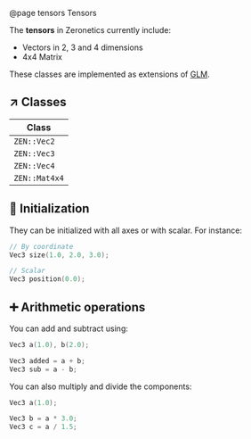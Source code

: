 @page tensors Tensors

The **tensors** in Zeronetics currently include:

- Vectors in 2, 3 and 4 dimensions
- 4x4 Matrix

These classes are implemented as extensions of
[GLM](https://github.com/g-truc/glm).

## ↗️ Classes

| Class           |
|-----------------|
| ``ZEN::Vec2``   |
| ``ZEN::Vec3``   |
| ``ZEN::Vec4``   |
| ``ZEN::Mat4x4`` |

## 🔢 Initialization

They can be initialized with all axes or with scalar. For instance:

````cpp
// By coordinate
Vec3 size(1.0, 2.0, 3.0);

// Scalar
Vec3 position(0.0);
````

## ➕ Arithmetic operations

You can add and subtract using:

````cpp
Vec3 a(1.0), b(2.0);

Vec3 added = a + b;
Vec3 sub = a - b;
````

You can also multiply and divide the components:

````cpp
Vec3 a(1.0);

Vec3 b = a * 3.0;
Vec3 c = a / 1.5;
````
